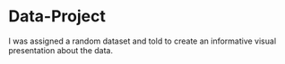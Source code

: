 # Data-Project
I was assigned a random dataset and told to create an informative visual presentation about the data. 
